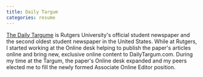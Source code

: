 ```yaml
---
title: Daily Targum
categories: resume
---
```


[The Daily Targume](http://www.dailytargum.com/) is Rutgers University's official student newspaper and the second oldest student newspaper in the United States. While at Rutgers, I started working at the Online desk  helping to publish the paper's articles online and bring new, exclusive online content to DailyTargum.com. During my time at the Targum, the paper's Online desk expanded and my peers elected me to fill the newly formed Associate Online Editor position.
